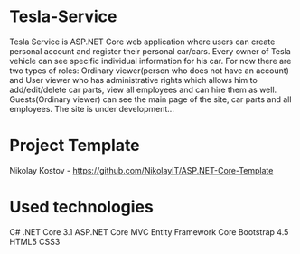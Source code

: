 # Tesla-Service

Tesla Service is ASP.NET Core web application where users can create personal account and register their personal car/cars. Every owner of Tesla vehicle can see specific individual information for his car. For now there are two types of roles: Ordinary viewer(person who does not have an account) and User viewer who has administrative rights which allows him to add/edit/delete car parts, view all employees and can hire them as well. Guests(Ordinary viewer) can see the main page of the site, car parts and all employees. Тhe site is under development...

# Project Template
Nikolay Kostov - https://github.com/NikolayIT/ASP.NET-Core-Template

# Used technologies
C#
.NET Core 3.1
ASP.NET Core MVC
Entity Framework Core
Bootstrap 4.5
HTML5
CSS3
